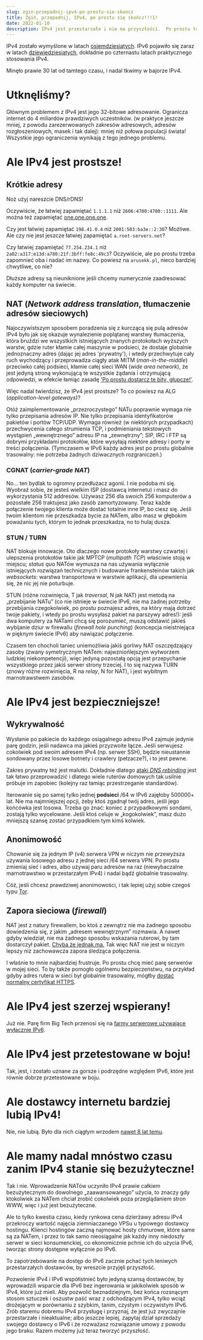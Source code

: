 ```yaml
---
slug: zgin-przepadnij-ipv4-po-prostu-sie-skoncz
title: Zgiń, przepadnij, IPv4, po prostu się skończ!!!1!
date: 2022-01-10
description: IPv4 jest przestarzałe i nie ma przyszłości.  Po prostu to zrozum.  IPv6 jest jedynym rozwiązaniem.
---
```


IPv4 zostało wymyślone w latach [osiemdziesiątych][rfc791].
IPv6 pojawiło się zaraz w latach [dziewiędziesiątych][rfc1883],
dokładnie po czternastu latach praktycznego stosowania IPv4.

Minęło prawie 30 lat od tamtego czasu,
i nadal tkwimy w bajorze IPv4.

# Utknęliśmy?

Głównym problemem z IPv4 jest jego 32-bitowe adresowanie.
Ogranicza internet do 4 miliardów prawdziwych uczestników.
(w praktyce jeszcze mniej,
z powodu zarezerwowanych zakresów adresowych,
adresów rozgłoszeniowych, masek i tak dalej):
mniej niż połowa populacji świata!
Wszystkie jego ograniczenia wynikają z tego jednego problemu.

[rfc791]: https://datatracker.ietf.org/doc/html/rfc791
[rfc1883]: https://datatracker.ietf.org/doc/html/rfc1883

# Ale IPv4 jest prostsze!

## Krótkie adresy

Noż użyj nareszcie DNS/rDNS!

Oczywiście, że łatwiej zapamiętać `1.1.1.1` niż `2606:4700:4700::1111`.
Ale można też zapamiętać [one.one.one.one][1111].

Czy jest łatwiej zapamiętać `198.41.0.4` niż `2001:503:ba3e::2:30`?
Możliwe.  Ale czy nie jest jeszcze łatwiej zapamiętać `a.root-servers.net`?

Czy łatwiej zapamiętać `77.254.234.1` niż `2a02:a317:e13d:a780:21f:3bff:fe8c:49c3`?
Oczywiście, ale po prostu trzeba zapomnieć oba i nadać im nazwy.
Co powiesz na `arusekk.pl`, nieco bardziej chwytliwe, co nie?

Dłuższe adresy są nieuniknione jeśli chcemy numerycznie zaadresować
każdy komputer na świecie.

[1111]: https://one.one.one.one

## NAT (*Network address translation*, tłumaczenie adresów sieciowych)

Najoczywistszym sposobem poradzenia się z kurczącą się pulą adresów IPv4 było
jak się okazuje wynalezienie poplątanej warstwy tłumaczenia,
która bruździ we wszystkich istniejących znanych protokołach wyższych warstw,
gdzie ruter kłamie całej maszynie w podsieci, że dostaje globalnie jednoznaczny adres
(dając jej adres 'prywatny'),
i wtedy przechwytuje cały ruch wychodzący i przeprowadza ciągły atak MITM (*man-in-the-middle*)
przeciwko całej podsieci,
kłamie całej sieci WAN (*wide area network*),
że jest jedyną stroną wykonującą te wszystkie żądania i otrzymującą odpowiedzi,
w efekcie łamiąc zasadę ['Po prostu dostarcz te bity, głupcze!'][stupidnet].

[stupidnet]: https://isen.com/stupid.html

Więc nadal twierdzisz, że IPv4 jest prostsze?  To co powiesz na ALG (*application-level gateways*)?

Otóż zaimplementowanie „przezroczystego” NATu poprawnie wymaga nie tylko przepisania adresów IP.
Nie tylko przepisania identyfikatorów pakietów i portów TCP/UDP.
Wymaga również (w niektórych przypadkach) przechwycenia całego strumienia TCP,
i podmieniania tekstowych wystąpień „wewnętrznego” adresu IP na „zewnętrzny”;
SIP, IRC i FTP są dobrymi przykładami protokołów, które wysyłają niektóre adresy
i porty w treści połączenia.
(Tymczasem w IPv6 każdy adres jest po prostu globalnie trasowalny:
nie potrzeba żadnych dziwacznych rozgraniczeń.)

### CGNAT (*carrier-grade NAT*)

No... ten bydlak to ogromny przedłużacz agonii.  I nie podoba mi się.
Wyobraź sobie, że jesteś wielkim ISP (dostawcą internetu) i masz do wykorzystania 512 addresów.
Używasz 256 dla swoich 256 komputerów
a pozostałe 256 traktujesz jako zasób zamortyzowany.
Teraz każde połączenie twojego klienta może dostać totalnie inne IP,
bo ciesz się.
Jeśli twoim klientom nie przeszkadza bycie za NATem,
albo masz w głębokim poważaniu tych, którym to jednak przeszkadza,
no to hulaj dusza.

### STUN / TURN

NAT blokuje innowacje.  Oto dlaczego nowe protokoły warstwy czwartej
i ulepszenia protokołów takie jak MPTCP (*multipath TCP*) właściwie stoją w miejscu;
*status quo* NATów wymusza na nas używania wyłącznie istniejących rozwiązań technicznych
i budowanie frankensteinów takich jak *websockets*:
warstwa transportowa w warstwie aplikacji,
dla upewnienia się, że nic jej nie poturbuje.

STUN (różne rozwinięcia, T jak *traversal*, N jak NAT)
jest metodą na „przebijanie NATu”
(co nie istnieje w świecie IPv6, nie ma żadnej potrzeby przebijania czegokolwiek,
po prostu poznajesz adres, na który mają dotrzeć twoje pakiety,
i wtedy po prostu wysyłasz pakiet na parszywy adres!):
jeśli dwa komputery za NATami chcą się porozumieć,
muszą odstawić jakieś wybijanie dziur w firewallu (*firewall hole punching*)
(koncepcja nieistniejąca w pięknym świecie IPv6)
aby nawiązać połączenie.

Czasem ten chocholi taniec uniemożliwia
jakiś gorliwy NAT oszczędzający zasoby
(zwany symetrycznym NATem: najwzniońlejszym wytworzem ludzkiej niekompetencji),
więc jedyną pozostałą opcją jest przepychanie wszystkiego
przez jakiś serwer strony trzeciej.
I to się nazywa TURN
(znowy różne rozwinięcia, R na *relay*, N for NAT),
i jest wybitnym marnotrawstwem zasobów.

# Ale IPv4 jest bezpieczniejsze!

## Wykrywalność

Wysłanie po pakiecie do każdego osiągalnego adresu IPv4 zajmuje jedynie
parę godzin, jeśli nadawca ma jakieś przyzwoite łącze.
Jeśli serwujesz cokolwiek pod swoim adresem IPv4 (np. serwer SSH),
będzie nieustannie sondowany przez losowe botnety i crawlery (pełzacze?),
i to jest pewne.

Zakres prywatny też jest malutki.
Dokładnie dlatego [ataki *DNS rebinding*][rebinding] jest tak łatwo przeprowadzić
i dlatego wiele ruterów domowych tak usilnie próbuje im zapobiec
(kolejny raz łamiąc przestrzeganie standardów).

Iterowanie się po samej tylko jednej **podsieci** /64 w IPv6 zajęłoby 500000+ lat.
Nie ma najmniejszej opcji, żeby ktoś zgadnął twój adres, jeśli jego końcówka jest losowa.
Trzeba go znać: koniec z przypadkowymi sondami, zostają tylko wycelowane.
Jeśli ktoś celuje w „kogokolwiek”,
masz dużo mniejszą szansę zostać przypadkiem tym kimś kolwiek.

[rebinding]: https://en.wikipedia.org/wiki/DNS_rebinding

## Anonimowość

Chowanie się za jednym IP (v4) serwera VPN w niczym nie przewyższa
używania losowego adresu z jednej sieci /64 serwera VPN.
Po prostu zmieniaj sieć i adres, albo używaj paru adresów na raz
(niewybaczalne marnotrawstwo w przestarzałym IPv4) i nadal bądź globalnie trasowalny.

Cóż, jeśli chcesz prawdziwej anonimowości,
i tak lepiej użyj sobie czegoś typu [Tor][tor].

[tor]: https://www.torproject.org/

## Zapora sieciowa (*firewall*)

NAT jest z natury firewallem,
bo ktoś z zewnątrz nie ma żadnego sposobu dowiedzenia się,
z jakim „adresem wewnętrznym” rozmawia.
A nawet gdyby wiedział, nie ma żadnego sposobu wskazania ruterowi, by tam dostarczył pakiet.
[Chyba że jednak ma.][slipstream]
Tak więc NAT nie jest w niczym lepszy niż zachowawcza zapora śledząca połączenia.

I właśnie to mnie najbardziej frustruje.
Po prostu chcę mieć parę serwerów w mojej sieci.
To by także pomogło ogólnemu bezpieczeństwu,
na przykład gdyby adres rutera w sieci był globalnie trasowalny,
mógłby [dostać normalny certyfikat HTTPS][nowebpki].

[slipstream]: https://samy.pl/slipstream/
[nowebpki]: https://emilymstark.com/2021/12/24/when-a-web-pki-certificate-wont-cut-it.html

# Ale IPv4 jest szerzej wspierany!

Już nie.
Parę firm Big Tech przenosi się na [farmy serwerowe używające wyłącznie IPv6][ungleich].

[ungleich]: https://ungleich.ch/en-us/cms/blog/2019/01/09/die-ipv4-die/

# Ale IPv4 jest przetestowane w boju!

Tak, jest, i zostało uznane za gorsze i podrzędne względem IPv6,
które jest równie dobrze przetestowane w boju.

# Ale dostawcy internetu bardziej lubią IPv4!

Nie, nie lubią.
Było dla nich ciągłym wrzodem [nawet 8 lat temu][tmint].

[tmint]: https://www.tecmint.com/ipv4-and-ipv6-comparison/

# Ale mamy nadal mnóstwo czasu zanim IPv4 stanie się bezużyteczne!

Tak i nie.
Wprowadzenie NATów uczyniło IPv4 prawie całkiem bezużytecznym
do dowolnego „zaawansowanego” użycia, to znaczy gdy ktokolwiek
za NATem chciał zrobić cokolwiek poza przeglądaniem stron WWW,
więc i już jest bezużyteczne.

Ale to tylko kwestia czasu, kiedy rynkowa cena dzierżawy adresu IPv4
przekroczy wartość najęcia ziemniaczanego VPSu u typowego dostawcy hostingu.
Klienci hostingów zaczną najmować hosty chmurowe, które same są za NATem,
i przez to tak samo nieosiągalne jak każdy inny niedoszły serwer w sieci konsumenckiej,
co ekonomicznie pchnie ich do użycia IPv6,
tworząc strony dostępne wyłącznie po IPv6.

To zapotrzebowanie na dostęp do IPv6 zacznie pchać tych leniwych
przestarzałych dostawców, by wreszcie przyjęli przyszłość.

Pozwolenie IPv4 i IPv6 współistnieć było jedyną szansą dostawców,
by wprowadzili wsparcie dla IPv6 bez ingerowania w jakikolwiek sposób w IPv4, które już mieli.
Aby pozwolić beznadziejnym, bez końca rozsnącym stosom sztuczek
i oszustw paść wraz z odchodzącym IPv4,
tylko wciąż drożejącym w porównaniu z szybkim, tanim, czystym i oczywistym IPv6.
Zrób staremu dobremu IPv4 przysługę i przyznaj,
że jest już zwyczajnie przestarzałe i nieaktualne;
albo jeszcze lepiej, zapytaj dział sprzedaży swojego dostawcy o IPv6
i że rozważasz rozwiązanie umowy z powodu jego braku.
Razem możemy już teraz tworzyć przyszłość.
